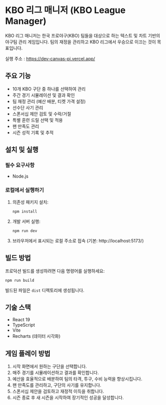 # KBO 리그 매니저 (KBO League Manager)

KBO 리그 매니저는 한국 프로야구(KBO) 팀들을 대상으로 하는 텍스트 및 차트 기반의 야구팀 관리 게임입니다. 팀의 재정을 관리하고 KBO 리그에서 우승으로 이끄는 것이 목표입니다.

실행 주소 : https://dev-canvas-pi.vercel.app/

## 주요 기능

- 10개 KBO 구단 중 하나를 선택하여 관리
- 주간 경기 시뮬레이션 및 결과 확인
- 팀 재정 관리 (예산 배분, 티켓 가격 설정)
- 선수단 사기 관리
- 스폰서십 제안 검토 및 수락/거절
- 특별 훈련 드릴 선택 및 적용
- 팬 만족도 관리
- 시즌 성적 기록 및 추적

## 설치 및 실행

### 필수 요구사항
- Node.js

### 로컬에서 실행하기

1. 의존성 패키지 설치:
   ```
   npm install
   ```

2. 개발 서버 실행:
   ```
   npm run dev
   ```

3. 브라우저에서 표시되는 로컬 주소로 접속 (기본: http://localhost:5173/)

## 빌드 방법

프로덕션 빌드를 생성하려면 다음 명령어를 실행하세요:

```
npm run build
```

빌드된 파일은 `dist` 디렉토리에 생성됩니다.

## 기술 스택

- React 19
- TypeScript
- Vite
- Recharts (데이터 시각화)

## 게임 플레이 방법

1. 시작 화면에서 원하는 구단을 선택합니다.
2. 매주 경기를 시뮬레이션하고 결과를 확인합니다.
3. 예산을 효율적으로 배분하여 팀의 타격, 투구, 수비 능력을 향상시킵니다.
4. 팬 만족도를 관리하고, 구단의 사기를 유지합니다.
5. 스폰서십 제안을 검토하고 재정적 이득을 취합니다.
6. 시즌 종료 후 새 시즌을 시작하여 장기적인 성공을 달성합니다.
